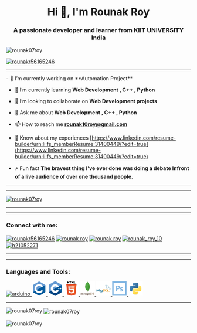 <h1 align="center">Hi 👋, I'm Rounak Roy</h1>
<h3 align="center">A passionate developer and learner from KIIT UNIVERSITY India</h3>

<p align="left"> <img src="https://komarev.com/ghpvc/?username=rounak07roy&label=Profile%20views&color=0e75b6&style=flat" alt="rounak07roy" /> </p>



<p align="left"> <a href="https://twitter.com/rounakr56165246" target="blank"><img src="https://img.shields.io/twitter/follow/rounakr56165246?logo=twitter&style=for-the-badge" alt="rounakr56165246" /></a> </p>
<hr>
- 🔭 I’m currently working on **Automation Project**

- 🌱 I’m currently learning **Web Development , C++ , Python**

- 👯 I’m looking to collaborate on **Web Development projects**

- 💬 Ask me about **Web Development , C++ , Python**

- 📫 How to reach me **rounak10roy@gmail.com**

- 📄 Know about my experiences [https://www.linkedin.com/resume-builder/urn:li:fs_memberResume:31400449/?edit=true](https://www.linkedin.com/resume-builder/urn:li:fs_memberResume:31400449/?edit=true)

- ⚡ Fun fact **The bravest thing I've ever done was doing a debate Infront of a live audience of over one thousand people.**
<hr>
<hr>
<p align="left"> <a href="https://github.com/ryo-ma/github-profile-trophy"><img src="https://github-profile-trophy.vercel.app/?username=rounak07roy" alt="rounak07roy" /></a> </p>
<hr>
<hr>
<h3 align="left">Connect with me:</h3>
<p align="left">
<a href="https://twitter.com/rounakr56165246" target="blank"><img align="center" src="https://raw.githubusercontent.com/rahuldkjain/github-profile-readme-generator/master/src/images/icons/Social/twitter.svg" alt="rounakr56165246" height="30" width="40" /></a>
<a href="https://linkedin.com/in/rounak roy" target="blank"><img align="center" src="https://raw.githubusercontent.com/rahuldkjain/github-profile-readme-generator/master/src/images/icons/Social/linked-in-alt.svg" alt="rounak roy" height="30" width="40" /></a>
<a href="https://fb.com/rounak roy" target="blank"><img align="center" src="https://raw.githubusercontent.com/rahuldkjain/github-profile-readme-generator/master/src/images/icons/Social/facebook.svg" alt="rounak roy" height="30" width="40" /></a>
<a href="https://instagram.com/rounak_roy_10" target="blank"><img align="center" src="https://raw.githubusercontent.com/rahuldkjain/github-profile-readme-generator/master/src/images/icons/Social/instagram.svg" alt="rounak_roy_10" height="30" width="40" /></a>
<a href="https://www.hackerrank.com/h21052271" target="blank"><img align="center" src="https://raw.githubusercontent.com/rahuldkjain/github-profile-readme-generator/master/src/images/icons/Social/hackerrank.svg" alt="h21052271" height="30" width="40" /></a>
</p>
<hr>
<hr>
<h3 align="left">Languages and Tools:</h3>
<p align="left"> <a href="https://www.arduino.cc/" target="_blank" rel="noreferrer"> <img src="https://cdn.worldvectorlogo.com/logos/arduino-1.svg" alt="arduino" width="40" height="40"/> </a> <a href="https://www.cprogramming.com/" target="_blank" rel="noreferrer"> <img src="https://raw.githubusercontent.com/devicons/devicon/master/icons/c/c-original.svg" alt="c" width="40" height="40"/> </a> <a href="https://www.w3schools.com/cpp/" target="_blank" rel="noreferrer"> <img src="https://raw.githubusercontent.com/devicons/devicon/master/icons/cplusplus/cplusplus-original.svg" alt="cplusplus" width="40" height="40"/> </a> <a href="https://www.w3.org/html/" target="_blank" rel="noreferrer"> <img src="https://raw.githubusercontent.com/devicons/devicon/master/icons/html5/html5-original-wordmark.svg" alt="html5" width="40" height="40"/> </a> <a href="https://www.mongodb.com/" target="_blank" rel="noreferrer"> <img src="https://raw.githubusercontent.com/devicons/devicon/master/icons/mongodb/mongodb-original-wordmark.svg" alt="mongodb" width="40" height="40"/> </a> <a href="https://www.mysql.com/" target="_blank" rel="noreferrer"> <img src="https://raw.githubusercontent.com/devicons/devicon/master/icons/mysql/mysql-original-wordmark.svg" alt="mysql" width="40" height="40"/> </a> <a href="https://www.photoshop.com/en" target="_blank" rel="noreferrer"> <img src="https://raw.githubusercontent.com/devicons/devicon/master/icons/photoshop/photoshop-line.svg" alt="photoshop" width="40" height="40"/> </a> <a href="https://www.python.org" target="_blank" rel="noreferrer"> <img src="https://raw.githubusercontent.com/devicons/devicon/master/icons/python/python-original.svg" alt="python" width="40" height="40"/> </a> </p>
<hr>
<p><img align="left" src="https://github-readme-stats.vercel.app/api/top-langs?username=rounak07roy&show_icons=true&locale=en&layout=compact" alt="rounak07roy" /></p>

<p>&nbsp;<img align="center" src="https://github-readme-stats.vercel.app/api?username=rounak07roy&show_icons=true&locale=en" alt="rounak07roy" /></p>

<p><img align="center" src="https://github-readme-streak-stats.herokuapp.com/?user=rounak07roy&" alt="rounak07roy" /></p>
